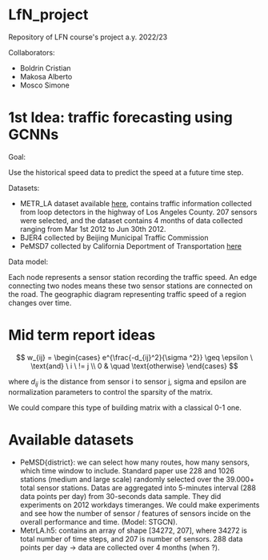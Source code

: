 # LfN_project

Repository of LFN course's project a.y. 2022/23

Collaborators: 
- Boldrin Cristian
- Makosa Alberto
- Mosco Simone

# 1st Idea: traffic forecasting using GCNNs

Goal:

Use the historical speed data to predict the speed at a future time step.

Datasets:

- METR_LA dataset available <a href="https://drive.google.com/drive/folders/10FOTa6HXPqX8Pf5WRoRwcFnW9BrNZEIX">here</a>, contains traffic information collected from loop detectors in the highway of Los Angeles County. 207 sensors were selected, and the dataset contains 4 months of data collected ranging from Mar 1st 2012 to Jun 30th 2012.
- BJER4 collected by Beijing Municipal Traffic Commission 
- PeMSD7 collected by California Deportment of Transportation <a href="https://pems.dot.ca.gov/">here</a>

Data model:

Each node represents a sensor station recording the traffic speed. An edge connecting two nodes means these two sensor stations are connected on the road. The geographic diagram representing traffic speed of a region changes over time.

# Mid term report ideas

$$
w_{ij} =
\begin{cases}
e^{\frac{-d_{ij}^2}{\sigma ^2}} \geq \epsilon \ \text{and} \ i \ != j \\ 
0 & \quad \text{otherwise}
\end{cases}
$$

where $d_{ij}$ is the distance from sensor i to sensor j, sigma and epsilon are normalization parameters to control the sparsity of the matrix.

We could compare this type of building matrix with a classical 0-1 one.

# Available datasets
- PeMSD{district}: we can select how many routes, how many sensors, which time window to include. Standard paper use 228 and 1026 stations (medium and large scale) randomly selected over the 39.000+ total sensor stations. Datas are aggregated into 5-minutes interval (288 data points per day) from 30-seconds data sample. They did experiments on 2012 workdays timeranges. We could make experiments and see how the number of sensor / features of sensors incide on the overall performance and time. (Model: STGCN). 
- MetrLA.h5: contains an array of shape [34272, 207], where 34272 is total number of time steps, and 207 is number of sensors. 288 data points per day -> data are collected over 4 months (when ?).
